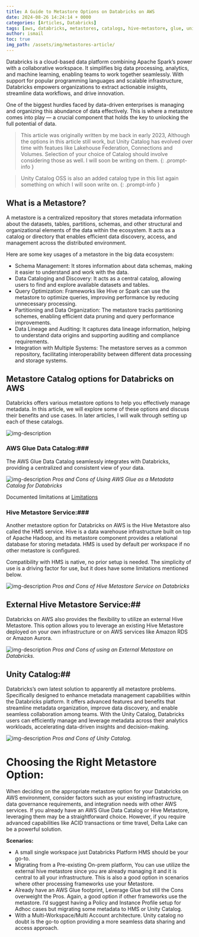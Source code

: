 ```yaml
---
title: A Guide to Metastore Options on Databricks on AWS
date: 2024-08-26 14:24:14 + 0000
categories: [Articles, Databricks]
tags: [aws, databricks, metastores, catalogs, hive-metastore, glue, unity catalog]     # TAG names should always be lowercase
author: ismail
toc: true
img_path: /assets/img/metastores-article/
---
```

Databricks is a cloud-based data platform combining Apache Spark’s power with a collaborative workspace. It simplifies big data processing, analytics, and machine learning, enabling teams to work together seamlessly. With support for popular programming languages and scalable infrastructure, Databricks empowers organizations to extract actionable insights, streamline data workflows, and drive innovation.

One of the biggest hurdles faced by data-driven enterprises is managing and organizing this abundance of data effectively. This is where a metastore comes into play — a crucial component that holds the key to unlocking the full potential of data.

> This article was originally written by me back in early 2023, Although the options in this article still work, but Unity Catalog has evolved over time with featues like Lakehouse Federation, Connections and Volumes. Selection of your choice of Catalog should involve considering those as well. I will soon be writing on them.
{: .prompt-info }

> Unity Catalog OSS is also an added catalog type in this list again something on which I will soon write on.
{: .prompt-info }

## What is a Metastore? ##
A metastore is a centralized repository that stores metadata information about the datasets, tables, partitions, schemas, and other structural and organizational elements of the data within the ecosystem. It acts as a catalog or directory that enables efficient data discovery, access, and management across the distributed environment.

Here are some key usages of a metastore in the big data ecosystem:

- Schema Management: It stores information about data schemas, making it easier to understand and work with the data.
- Data Cataloging and Discovery: It acts as a central catalog, allowing users to find and explore available datasets and tables.
- Query Optimization: Frameworks like Hive or Spark can use the metastore to optimize queries, improving performance by reducing unnecessary processing.
- Partitioning and Data Organization: The metastore tracks partitioning schemes, enabling efficient data pruning and query performance improvements.
- Data Lineage and Auditing: It captures data lineage information, helping to understand data origins and supporting auditing and compliance requirements.
- Integration with Multiple Systems: The metastore serves as a common repository, facilitating interoperability between different data processing and storage systems.

## Metastore Catalog options for Databricks on AWS ##
Databricks offers various metastore options to help you effectively manage metadata. In this article, we will explore some of these options and discuss their benefits and use cases. In later articles, I will walk through setting up each of these catalogs.

![img-description](CatalogOptions.PNG)

### AWS Glue Data Catalog:###

The AWS Glue Data Catalog seamlessly integrates with Databricks, providing a centralized and consistent view of your data.

![img-description](GlueProsandCons.PNG)
_Pros and Cons of Using AWS Glue as a Metadata Catalog for Databricks_

Documented limitations at [Limitations](https://docs.databricks.com/archive/external-metastores/aws-glue-metastore.html#limitations)

### Hive Metastore Service:###

Another metastore option for Databricks on AWS is the Hive Metastore also called the HMS service. Hive is a data warehouse infrastructure built on top of Apache Hadoop, and its metastore component provides a relational database for storing metadata. HMS is used by default per workspace if no other metastore is configured.

Compatibility with HMS is native, no prior setup is needed. The simplicity of use is a driving factor for use, but it does have some limitations mentioned below.

![img-description](HMSProsandCons.PNG)
_Pros and Cons of Hive Metastore Service on Databricks_

## External Hive Metastore Service:##

Databricks on AWS also provides the flexibility to utilize an external Hive Metastore. This option allows you to leverage an existing Hive Metastore deployed on your own infrastructure or on AWS services like Amazon RDS or Amazon Aurora.

![img-description](EHMSProsandCons.PNG)
_Pros and Cons of using an External Metastore on Databricks._

## Unity Catalog:##

Databricks’s own latest solution to apparently all metastore problems. Specifically designed to enhance metadata management capabilities within the Databricks platform. It offers advanced features and benefits that streamline metadata organization, improve data discovery, and enable seamless collaboration among teams. With the Unity Catalog, Databricks users can efficiently manage and leverage metadata across their analytics workloads, accelerating data-driven insights and decision-making.

![img-description](UCProsandCons.PNG)
_Pros and Cons of Unity Catalog._

# Choosing the Right Metastore Option: #

When deciding on the appropriate metastore option for your Databricks on AWS environment, consider factors such as your existing infrastructure, data governance requirements, and integration needs with other AWS services. If you already have an AWS Glue Data Catalog or Hive Metastore, leveraging them may be a straightforward choice. However, if you require advanced capabilities like ACID transactions or time travel, Delta Lake can be a powerful solution.

**Scenarios:**

- A small single workspace just Databricks Platform HMS should be your go-to.
- Migrating from a Pre-existing On-prem platform, You can use utilize the external hive metastore since you are already managing it and it is central to all your infrastructure. This is also a good option in scenarios where other processing frameworks use your Metastore.
- Already have an AWS Glue footprint, Leverage Glue but still the Cons overweight the Pros. Again, a good option if other frameworks use the metastore. I’d suggest having a Policy and Instance Profile setup for Adhoc cases but migrating some metadata to HMS or Unity Catalog.
- With a Multi-Workspace/Multi Account architecture. Unity catalog no doubt is the go-to option providing a more seamless data sharing and access approach.